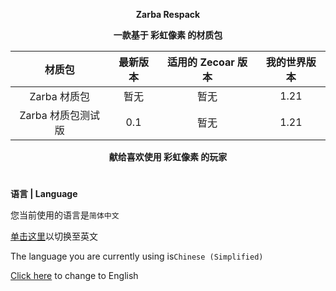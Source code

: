 
<div align="center">

**Zarba Respack**

**一款基于 彩虹像素 的材质包**

| 材质包 | 最新版本 | 适用的 Zecoar 版本 | 我的世界版本 |
| :-: | :-: | :-: | :-: |
| Zarba 材质包 | 暂无 | 暂无 | 1.21 |
| Zarba 材质包测试版 | 0.1 | 暂无 | 1.21 |

</div>

<div align="center">
  
**献给喜欢使用 彩虹像素 的玩家**

</div>

#               

**语言 | Language**

您当前使用的语言是`简体中文`

[单击这里](https://github.com/ZfIxV/Zarba-Respack/tree/main/README-EN.md)以切换至英文

The language you are currently using is`Chinese (Simplified)`

[Click here](https://github.com/ZfIxV/Zarba-Respack/tree/main/README-EN.md) to change to English

